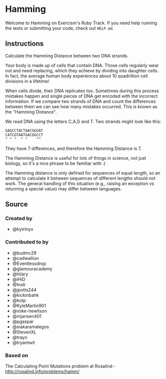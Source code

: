 # Hamming

Welcome to Hamming on Exercism's Ruby Track.
If you need help running the tests or submitting your code, check out `HELP.md`.

## Instructions

Calculate the Hamming Distance between two DNA strands.

Your body is made up of cells that contain DNA. Those cells regularly wear out and need replacing, which they achieve by dividing into daughter cells. In fact, the average human body experiences about 10 quadrillion cell divisions in a lifetime!

When cells divide, their DNA replicates too. Sometimes during this process mistakes happen and single pieces of DNA get encoded with the incorrect information. If we compare two strands of DNA and count the differences between them we can see how many mistakes occurred. This is known as the "Hamming Distance".

We read DNA using the letters C,A,G and T. Two strands might look like this:

    GAGCCTACTAACGGGAT
    CATCGTAATGACGGCCT
    ^ ^ ^  ^ ^    ^^

They have 7 differences, and therefore the Hamming Distance is 7.

The Hamming Distance is useful for lots of things in science, not just biology, so it's a nice phrase to be familiar with :)

The Hamming distance is only defined for sequences of equal length, so
an attempt to calculate it between sequences of different lengths should
not work. The general handling of this situation (e.g., raising an
exception vs returning a special value) may differ between languages.

## Source

### Created by

- @kytrinyx

### Contributed to by

- @budmc29
- @cadwallion
- @Eventlessdrop
- @glamouracademy
- @hilary
- @iHiD
- @Insti
- @jpotts244
- @kickinbahk
- @kotp
- @KyleMartin901
- @mike-hewitson
- @mjansen401
- @pgaspar
- @siakaramalegos
- @StevenXL
- @trayo
- @tryantwit

### Based on

The Calculating Point Mutations problem at Rosalind - http://rosalind.info/problems/hamm/